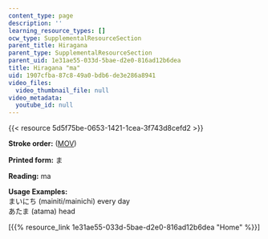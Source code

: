 ```yaml
---
content_type: page
description: ''
learning_resource_types: []
ocw_type: SupplementalResourceSection
parent_title: Hiragana
parent_type: SupplementalResourceSection
parent_uid: 1e31ae55-033d-5bae-d2e0-816ad12b6dea
title: Hiragana "ma"
uid: 1907cfba-87c8-49a0-bdb6-de3e286a8941
video_files:
  video_thumbnail_file: null
video_metadata:
  youtube_id: null
---
```


{{< resource 5d5f75be-0653-1421-1cea-3f743d8cefd2 >}}

**Stroke order:** ([MOV](http://www.archive.org/download/MITRES21F.01S10_HIRAGANA_CHARACTERS/0462.mov))

**Printed form:** ま

**Reading:** ma

**Usage Examples:**  
まいにち (mainiti/mainichi) every day  
あたま (atama) head

\[{{% resource_link 1e31ae55-033d-5bae-d2e0-816ad12b6dea "Home" %}}\]